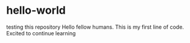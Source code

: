 # hello-world
testing this repository 
Hello fellow humans. This is my first line of code. Excited to continue learning 
